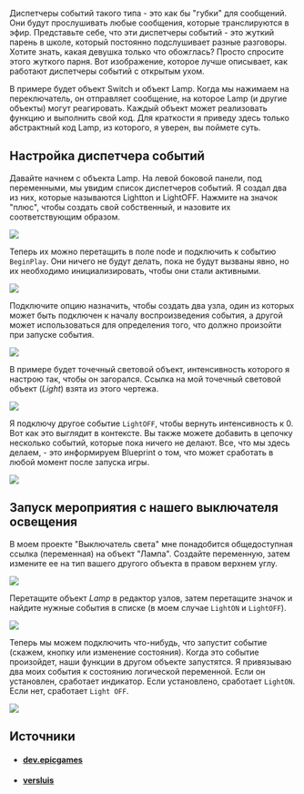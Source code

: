 Диспетчеры событий такого типа - это как бы "губки" для сообщений. Они будут прослушивать любые сообщения, которые транслируются в эфир. Представьте себе, что эти диспетчеры событий - это жуткий парень в школе, который постоянно подслушивает разные разговоры. Хотите знать, какая девушка только что обожглась? Просто спросите этого жуткого парня. Вот изображение, которое лучше описывает, как работают диспетчеры событий с открытым ухом.

В примере будет объект Switch и объект Lamp. Когда мы нажимаем на переключатель, он отправляет сообщение, на которое Lamp (и другие объекты) могут реагировать. Каждый объект может реализовать функцию и выполнить свой код. Для краткости я приведу здесь только абстрактный код Lamp, из которого, я уверен, вы поймете суть.

## Настройка диспетчера событий

Давайте начнем с объекта Lamp. На левой боковой панели, под переменными, мы увидим список диспетчеров событий. Я создал два из них, которые называются Lightton и LightOFF. Нажмите на значок "плюс", чтобы создать свой собственный, и назовите их соответствующим образом.

![](https://www.versluis.com/wp-content/uploads/2020/08/image-8.png)

Теперь их можно перетащить в поле node и подключить к событию `BeginPlay`. Они ничего не будут делать, пока не будут вызваны явно, но их необходимо инициализировать, чтобы они стали активными.

![](https://www.versluis.com/wp-content/uploads/2020/08/image-9.png)

Подключите опцию назначить, чтобы создать два узла, один из которых может быть подключен к началу воспроизведения события, а другой может использоваться для определения того, что должно произойти при запуске события.

![](https://www.versluis.com/wp-content/uploads/2020/08/image-10.png)

В примере будет точечный световой объект, интенсивность которого я настрою так, чтобы он загорался. Ссылка на мой точечный световой объект (*Light*) взята из этого чертежа.

![](https://www.versluis.com/wp-content/uploads/2020/08/image-12.png)

Я подключу другое событие `LightOFF`, чтобы вернуть интенсивность к 0. Вот как это выглядит в контексте. Вы также можете добавить в цепочку несколько событий, которые пока ничего не делают. Все, что мы здесь делаем, - это информируем Blueprint о том, что может сработать в любой момент после запуска игры.

[![](https://www.versluis.com/wp-content/uploads/2020/08/image-11.png)](https://www.versluis.com/wp-content/uploads/2020/08/image-11.png)
## Запуск мероприятия с нашего выключателя освещения

В моем проекте "Выключатель света" мне понадобится общедоступная ссылка (переменная) на объект "Лампа". Создайте переменную, затем измените ее на тип вашего другого объекта в правом верхнем углу.

![](https://www.versluis.com/wp-content/uploads/2020/08/image-13.png)

Перетащите объект *Lamp* в редактор узлов, затем перетащите значок и найдите нужные события в списке (в моем случае `LightON` и `LightOFF`).

![](https://www.versluis.com/wp-content/uploads/2020/08/image-14.png)

Теперь мы можем подключить что-нибудь, что запустит событие (скажем, кнопку или изменение состояния). Когда это событие произойдет, наши функции в другом объекте запустятся. Я привязываю два моих события к состоянию логической переменной. Если он установлен, сработает индикатор. Если установлено, сработает `LightON`. Если нет, сработает `Light OFF`.

[![](https://www.versluis.com/wp-content/uploads/2020/08/image-15.png)](https://www.versluis.com/wp-content/uploads/2020/08/image-15.png)
## Источники
- #### [dev.epicgames](https://dev.epicgames.com/documentation/en-us/unreal-engine/blueprint-communications-in-unreal-engine)
- #### [versluis](https://www.versluis.com/2020/08/how-to-use-event-dispatchers-in-unreal-engine/)